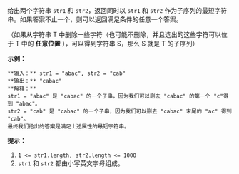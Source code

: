 给出两个字符串 `str1` 和 `str2`，返回同时以 `str1` 和 `str2`
作为子序列的最短字符串。如果答案不止一个，则可以返回满足条件的任意一个答案。

（如果从字符串 T 中删除一些字符（也可能不删除，并且选出的这些字符可以位于 T 中的  **任意位置** ），可以得到字符串 S，那么 S 就是 T
的子序列）



**示例：**

    
    
    **输入：** str1 = "abac", str2 = "cab"
    **输出：** "cabac"
    **解释：**
    str1 = "abac" 是 "cabac" 的一个子串，因为我们可以删去 "cabac" 的第一个 "c"得到 "abac"。 
    str2 = "cab" 是 "cabac" 的一个子串，因为我们可以删去 "cabac" 末尾的 "ac" 得到 "cab"。
    最终我们给出的答案是满足上述属性的最短字符串。
    



**提示：**

  1. `1 <= str1.length, str2.length <= 1000`
  2. `str1` 和 `str2` 都由小写英文字母组成。

